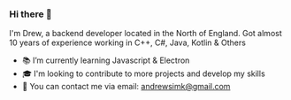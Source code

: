 ### Hi there 👋

I'm Drew, a backend developer located in the North of England.
Got almost 10 years of experience working in C++, C#, Java, Kotlin & Others


<!--
**drewsimkins/drewsimkins** is a ✨ _special_ ✨ repository because its `README.md` (this file) appears on your GitHub profile.

Here are some ideas to get you started:

- 🔭 I’m currently working on ...
- 🌱 I’m currently learning ...
- 👯 I’m looking to collaborate on ...
- 🤔 I’m looking for help with ...
- 💬 Ask me about ...
- 📫 How to reach me: ...
- 😄 Pronouns: ...
- ⚡ Fun fact: ...
-->

- 📚 I’m currently learning Javascript & Electron
- 🎓 I'm looking to contribute to more projects and develop my skills
- 📮 You can contact me via email: andrewsimk@gmail.com
